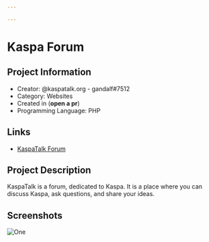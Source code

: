```yaml
---

---
```

# Kaspa Forum

## Project Information
<!---
Feel free to add/remove fields as you see fit.
--->
- Creator: @kaspatalk.org - gandalf#7512
- Category: Websites
- Created in (**open a pr**)
- Programming Language: PHP
## Links
- [KaspaTalk Forum](https://kaspatalk.org/)

## Project Description
KaspaTalk is a forum, dedicated to Kaspa. It is a place where you can discuss Kaspa, ask questions, and share your ideas.

## Screenshots
![One](https://media.discordapp.net/attachments/1138764714747363369/1144006270664310985/image.png)
